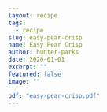 ```yaml
---
layout: recipe
tags:
  - recipe
slug: easy-pear-crisp
name: Easy Pear Crisp
author: hunter-parks
date: 2020-01-01
excerpt: ""
featured: false
image: ""

pdf: "easy-pear-crisp.pdf"
---
```

